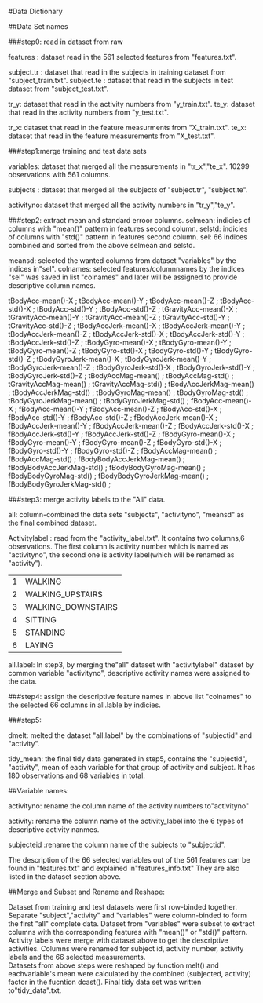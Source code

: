 #Data Dictionary

##Data Set names

###step0: read in dataset from raw

features : dataset read in  the 561 selected features from "features.txt".

subject.tr : dataset that read in the subjects in training dataset from "subject_train.txt".
subject.te : dataset that read in the subjects in test dataset from "subject_test.txt".

tr_y: dataset that read in the activity numbers from "y_train.txt".
te_y: dataset that read in the activity numbers from "y_test.txt".

tr_x: dataset that read in the feature measurments from "X_train.txt".
te_x: dataset that read in the feature measurements from "X_test.txt".

###step1:merge training and test data sets

variables: dataset that merged all the measurements in "tr_x","te_x". 10299 observations with 561 columns.

subjects : dataset that merged all the subjects of "subject.tr", "subject.te".

activityno: dataset that merged all the activity numbers in "tr_y","te_y".

###step2: extract mean and standard erroor columns.
selmean: indicies of columns with "mean()" pattern in features second column.
selstd:  indicies of columns with "std()" pattern in features second column.
sel: 66 indices combined and sorted from the above selmean and selstd.

meansd: selected the wanted columns from dataset "variables" by the indices in"sel".
colnames: selected features/columnnames by the indices "sel" was saved in list "colnames" and later will be 
assigned to provide descriptive column names.


tBodyAcc-mean()-X ;
tBodyAcc-mean()-Y ;
tBodyAcc-mean()-Z ;
tBodyAcc-std()-X ;
tBodyAcc-std()-Y ;
tBodyAcc-std()-Z ;
tGravityAcc-mean()-X ;
tGravityAcc-mean()-Y ;
tGravityAcc-mean()-Z ;
tGravityAcc-std()-Y ;
tGravityAcc-std()-Z ;
tBodyAccJerk-mean()-X ;
tBodyAccJerk-mean()-Y ;
tBodyAccJerk-mean()-Z ;
tBodyAccJerk-std()-X ;
tBodyAccJerk-std()-Y ;
tBodyAccJerk-std()-Z ;
tBodyGyro-mean()-X ;
tBodyGyro-mean()-Y ;
tBodyGyro-mean()-Z ;
tBodyGyro-std()-X ;
tBodyGyro-std()-Y ;
tBodyGyro-std()-Z ;
tBodyGyroJerk-mean()-X ;
tBodyGyroJerk-mean()-Y ;
tBodyGyroJerk-mean()-Z ;
tBodyGyroJerk-std()-X ;
tBodyGyroJerk-std()-Y ;
tBodyGyroJerk-std()-Z ;
tBodyAccMag-mean() ;
tBodyAccMag-std() ;
tGravityAccMag-mean() ;
tGravityAccMag-std() ;
tBodyAccJerkMag-mean() ;
tBodyAccJerkMag-std() ;
tBodyGyroMag-mean() ;
tBodyGyroMag-std() ;
tBodyGyroJerkMag-mean() ;
tBodyGyroJerkMag-std() ;
fBodyAcc-mean()-X ;
fBodyAcc-mean()-Y ;
fBodyAcc-mean()-Z ;
fBodyAcc-std()-X ;
fBodyAcc-std()-Y ;
fBodyAcc-std()-Z ;
fBodyAccJerk-mean()-X ;
fBodyAccJerk-mean()-Y ;
fBodyAccJerk-mean()-Z ;
fBodyAccJerk-std()-X ;
fBodyAccJerk-std()-Y ;
fBodyAccJerk-std()-Z ;
fBodyGyro-mean()-X ;
fBodyGyro-mean()-Y ;
fBodyGyro-mean()-Z ;
fBodyGyro-std()-X ;
fBodyGyro-std()-Y ;
fBodyGyro-std()-Z ;
fBodyAccMag-mean() ;
fBodyAccMag-std() ;
fBodyBodyAccJerkMag-mean() ;
fBodyBodyAccJerkMag-std() ;
fBodyBodyGyroMag-mean() ;
fBodyBodyGyroMag-std() ;
fBodyBodyGyroJerkMag-mean() ;
fBodyBodyGyroJerkMag-std() ;


###step3: merge activity labels to the "All" data.

all: column-combined the data sets "subjects", "activityno", "meansd" as the final combined dataset.

Activitylabel : read from the "activity_label.txt". It contains two columns,6 observations.
The first column is activity number which is named as "activityno", the second one is activity label(which will be renamed as "activity").

<table>
  <tbody> 
	
<tr>
<td>1</td> 
<td>WALKING</td>
</tr>
<tr>
<td>2</td>
<td>WALKING_UPSTAIRS</td>
</tr>
<tr>
<td>3</td>
<td>WALKING_DOWNSTAIRS
</td>
</tr>
<tr>
<td>4</td>
<td>SITTING</td>
</tr>
<tr>
<td>5</td>
<td>STANDING</td>
</tr>
<tr>
<td>6</td>
<td>LAYING</td>
</tr>
 
 </tbody>
</table>

all.label: In step3, by merging the"all" dataset with "activitylabel" dataset by common variable "activityno", descriptive activity names were assigned to the data.  

###step4: assign the descriptive feature names in above list "colnames" to the selected 66 columns in all.lable by indicies.

###step5:

dmelt: melted the dataset "all.label" by the combinations of "subjectid" and "activity".

tidy_mean: the final tidy data generated in step5, contains the "subjectid", "activity", mean of each variable for that group of activity and subject. It has 180 observations and 68 variables in total.

##Variable names:

activityno:  rename the column name of the activity numbers to"activityno"

activity:  rename the column name of the activity_label into the 6 types of descriptive activity nanmes.

subjecteid :rename the column name of the subjects to "subjectid".


The description of the 66 selected variables out of the 561 features can be found in "features.txt" and explained in"features_info.txt"
They are also listed in the dataset section above.


##Merge and Subset and Rename and Reshape:

Dataset from training and test datasets were first row-binded together.
Separate "subject","activity" and "variables" were column-binded to form the first "all" complete data.
Dataset from "variables" were subset to extract columns with the corresponding features with "mean()" or "std()" pattern.
Activity labels were merge with dataset above to get the descriptive activities. 
Columns were renamed for subject id, activity number, activity labels and the 66 selected measurements.  
Datasets from above steps were reshaped by function melt() and eachvariable's mean were calculated by the combined (subjected, activity) factor in the fucntion dcast().
Final tidy data set was written to"tidy_data".txt.


